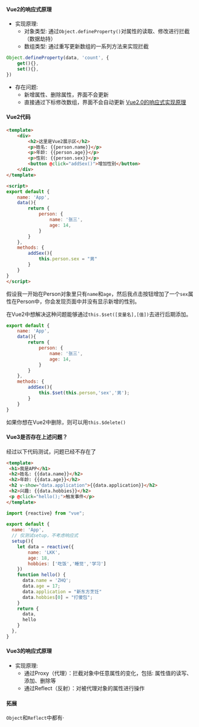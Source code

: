 #### Vue2的响应式原理
- 实现原理:
	- 对象类型: 通过`Object.defineProperty()`对属性的读取、修改进行拦截（数据劫持）
	- 数组类型: 通过重写更新数组的一系列方法来实现拦截

```js
Object.defineProperty(data, 'count', {
	get(){},
	set(){},
})	
```

- 存在问题:
	- 新增属性、删除属性，界面不会更新
	- 直接通过下标修改数组，界面不会自动更新
[Vue2.0的响应式实现原理](https://www.bilibili.com/video/BV1Zy4y1K7SH?p=146&t=274.5)


#### Vue2代码
```html
<template>
	<div>
		<h2>这里是Vue2展示区</h2>
		<p>姓名: {{person.name}}</p>
		<p>年龄: {{person.age}}</p>
		<p>性别: {{person.sex}}</p>
		<button @click="addSex()">增加性别</button>
	</div>
</template>

<script>
export default {
	name: 'App',
	data(){
		return {
			person: {
				name: '张三',
				age: 14,
			}
		}
	},
	methods: {
		addSex(){
			this.person.sex = "男"
		}
	}
}
</script>
```

假设我一开始在Person对象里只有`name`和`age`，然后我点击按钮增加了一个`sex`属性在Person中，你会发现页面中并没有显示新增的性别。

在Vue2中想解决这种问题能够通过`this.$set([变量名],[值])`去进行后期添加。
```js
export default {
	name: 'App',
	data(){
		return {
			person: {
				name: '张三',
				age: 14,
			}
		}
	},
	methods: {
		addSex(){
			this.$set(this.person,'sex','男');
		}
	}
}
```

如果你想在Vue2中删除，则可以用`this.$delete()`

#### Vue3是否存在上述问题？
经过以下代码测试，问题已经不存在了
```html
<template>  
 <h1>我是APP</h1>  
 <h2>姓名: {{data.name}}</h2>  
 <h2>年龄: {{data.age}}</h2>  
 <h2 v-show="data.application">{{data.application}}</h2>  
 <h2>兴趣: {{data.hobbies}}</h2>  
 <p @click="hello();">触发事件</p>  
</template>
```

```js
import {reactive} from "vue";  
  
export default {  
  name: 'App',  
  // 仅测试setup，不考虑响应式  
  setup(){  
    let data = reactive({  
        name: 'LKK',  
		age: 18,  
		hobbies: ['吃饭','睡觉','学习']  
    })  
    function hello() {  
      data.name = 'ZHQ';  
	  data.age = 17;  
	  data.application = "新东方烹饪"  
	  data.hobbies[0] = "打傻包";  
	}  
    return {  
      data,  
	  hello  
	}  
  },  
}
```

#### Vue3的响应式原理
- 实现原理:
	- 通过Proxy（代理）：拦截对象中任意属性的变化，包括: 属性值的读写、添加、删除等
	- 通过Reflect（反射）：对被代理对象的属性进行操作


#### 拓展
`Object`和`Reflect`中都有·
